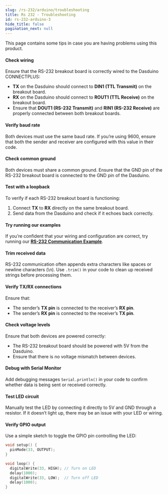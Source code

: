 ```yaml
---
slug: /rs-232/arduino/troubleshooting
title: Rs 232 - Troubleshooting
id: rs-232-arduino-3
hide_title: false
pagination_next: null
---
```


This page contains some tips in case you are having problems using this product.

<ExpandableSection title="The RS-232 communication won't initialize!">

#### Check wiring
Ensure that the RS-232 breakout board is correctly wired to the Dasduino CONNECTPLUS:

*   **TX** on the Dasduino should connect to **DIN1 (TTL Transmit)** on the breakout board.
*   **RX** on the Dasduino should connect to **ROUT1 (TTL Receive)** on the breakout board.
*   Ensure that **DOUT1 (RS-232 Transmit)** and **RIN1 (RS-232 Receive)** are properly connected between both breakout boards.
  
#### Verify baud rate
Both devices must use the same baud rate. If you’re using 9600, ensure that both the sender and receiver are configured with this value in their code.

#### Check common ground
Both devices must share a common ground. Ensure that the GND pin of the RS-232 breakout board is connected to the GND pin of the Dasduino.

#### Test with a loopback
To verify if each RS-232 breakout board is functioning:
1.  Connect **TX** to **RX** directly on the same breakout board.   
2.  Send data from the Dasduino and check if it echoes back correctly.
   
#### Try running our examples

If you’re confident that your wiring and configuration are correct, try running our [**RS-232 Communication Example**](rs-232_arduino_2.md#sender-code).

</ExpandableSection>

<ExpandableSection title="I can't receive or send data!">   

#### Trim received data

RS-232 communication often appends extra characters like spaces or newline characters (\\n). Use `.trim()` in your code to clean up received strings before processing them.

#### Verify TX/RX connections

Ensure that:
*   The sender’s **TX pin** is connected to the receiver’s **RX pin**.  
*   The sender’s **RX pin** is connected to the receiver’s **TX pin**.
    
#### Check voltage levels

Ensure that both devices are powered correctly:
*   The RS-232 breakout board should be powered with 5V from the Dasduino.
*   Ensure that there is no voltage mismatch between devices.
    
#### Debug with Serial Monitor

Add debugging messages `Serial.println()` in your code to confirm whether data is being sent or received correctly.

</ExpandableSection> 

<ExpandableSection title="The LED doesn't turn on/off!">

#### Test LED circuit

Manually test the LED by connecting it directly to 5V and GND through a resistor. If it doesn’t light up, there may be an issue with your LED or wiring.

#### Verify GPIO output

Use a simple sketch to toggle the GPIO pin controlling the LED:

```cpp
void setup() {
  pinMode(33, OUTPUT);
}

void loop() {
  digitalWrite(33, HIGH); // Turn on LED
  delay(1000);
  digitalWrite(33, LOW);  // Turn off LED
  delay(1000);
}
```
</ExpandableSection>